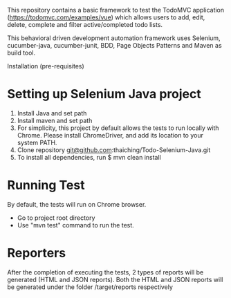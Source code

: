 This repository contains a basic framework to test the TodoMVC application (https://todomvc.com/examples/vue)
which allows users to add, edit, delete, complete and filter active/completed todo lists.

This behavioral driven development automation framework uses Selenium, cucumber-java, cucumber-junit, BDD,
Page Objects Patterns and Maven as build tool.

Installation (pre-requisites)

# Setting up Selenium Java project
1. Install Java and set path
2. Install maven and set path
3. For simplicity, this project by default allows the tests to run locally with Chrome. Please install ChromeDriver, and add its location to your system PATH.
4. Clone repository git@github.com:thaiching/Todo-Selenium-Java.git
6. To install all dependencies, run
   $ mvn clean install

# Running Test
By default, the tests will run on Chrome browser. 
- Go to project root directory
- Use "mvn test" command to run the test. 

# Reporters
After the completion of executing the tests, 2 types of reports will be generated (HTML and JSON reports).
Both the HTML and JSON reports will be generated under the folder /target/reports respectively
